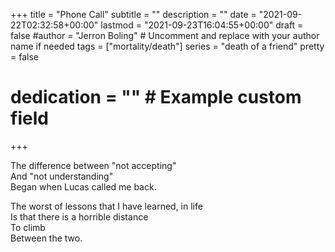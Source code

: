 +++
title = "Phone Call"
subtitle = ""
description = ""
date = "2021-09-22T02:32:58+00:00"
lastmod = "2021-09-23T16:04:55+00:00"
draft = false
#author = "Jerron Boling" # Uncomment and replace with your author name if needed
tags = ["mortality/death"]
series = "death of a friend"
pretty = false
# dedication = "" # Example custom field
+++

The difference between "not accepting"  
And "not understanding"  
Began when Lucas called me back.

The worst of lessons that I have learned, in life  
Is that there is a horrible distance  
To climb  
Between the two. 

